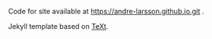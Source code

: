 Code for site available at https://andre-larsson.github.io.git .

Jekyll template based on [TeXt](https://github.com/kitian616/jekyll-TeXt-theme).
